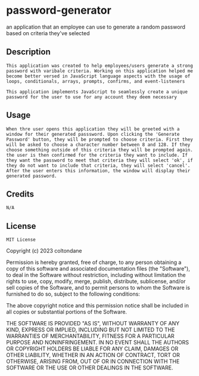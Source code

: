 # password-generator
an application that an employee can use to generate a random password based on criteria they've selected

## Description

    This application was created to help employees/users generate a strong password with varibale criteria. Working on this application helped me become better versed in JavaScript language aspects with the usage of loops, conditionals, arrays, prompts, confirms, and event-listeners

    This application implements JavaScript to seamlessly create a unique password for the user to use for any account they deem necessary

## Usage

    When thre user opens this application they will be greeted with a window for their generated passsword. Upon clicking the 'Generate Password' button, they will be prompted to choose criteria. First they will be asked to choose a character number between 8 and 128. If they choose something outside of this criteria they will be prompted again. the user is then confirmed for the criteria they want to include. If they want the password to meet that criteria they will select 'ok', if they do not want to include that criteria, they will select 'cancel'. After the user enters this information, the window will display their generated password.
    
## Credits

    N/A

## License 

    MIT License

Copyright (c) 2023 coltondane

Permission is hereby granted, free of charge, to any person obtaining a copy
of this software and associated documentation files (the "Software"), to deal
in the Software without restriction, including without limitation the rights
to use, copy, modify, merge, publish, distribute, sublicense, and/or sell
copies of the Software, and to permit persons to whom the Software is
furnished to do so, subject to the following conditions:

The above copyright notice and this permission notice shall be included in all
copies or substantial portions of the Software.

THE SOFTWARE IS PROVIDED "AS IS", WITHOUT WARRANTY OF ANY KIND, EXPRESS OR
IMPLIED, INCLUDING BUT NOT LIMITED TO THE WARRANTIES OF MERCHANTABILITY,
FITNESS FOR A PARTICULAR PURPOSE AND NONINFRINGEMENT. IN NO EVENT SHALL THE
AUTHORS OR COPYRIGHT HOLDERS BE LIABLE FOR ANY CLAIM, DAMAGES OR OTHER
LIABILITY, WHETHER IN AN ACTION OF CONTRACT, TORT OR OTHERWISE, ARISING FROM,
OUT OF OR IN CONNECTION WITH THE SOFTWARE OR THE USE OR OTHER DEALINGS IN THE
SOFTWARE.